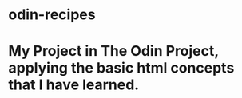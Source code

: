 # odin-recipes
# My Project in The Odin Project, applying the basic html concepts that I have learned.